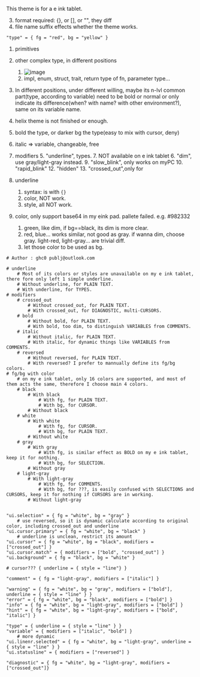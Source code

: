 This theme is for a e ink tablet.

3. format required: {}, or [], or "", they diff
4. file name suffix effects whether the theme works.

`"type" = { fg = "red", bg = "yellow" }`

1. primitives
2. other complex type, in different positions
    1. ![image](https://user-images.githubusercontent.com/130418928/231193939-dd662843-ebd7-4801-9c84-5123e376bfbc.png)
    2. impl, enum, struct, trait, return type of fn, parameter type...
3. In different positions, under different willing, maybe its n-lvl common part(type, according to variable) need to be bold or normal or only indicate its difference(when? with name? with other environment?), same on its variable name.

1. helix theme is not finished or enough.
2. bold the type, or darker bg the type(easy to mix with cursor, deny)
3. italic => variable, changeable, free
5. modifiers
    5. "underline", types.
    7. NOT available on e ink tablet
        6. "dim", use gray/light-gray instead.
        9. "slow_blink", only works on myPC
        10. "rapid_blink"
        12. "hidden"
    13. "crossed_out",only for
12. underline
    1. syntax: is with `{}`
    2. color, NOT work.
    3. style, all NOT work.
13. color, only support base64 in my eink pad. pallete failed. e.g. #982332
    1. green, like dim, if bg==black, its dim is more clear.
    2. red, blue... works similar, not good as gray. if wanna dim, choose gray. light-red, light-gray... are trivial diff.
    3. let those color to be used as bg.

```
# Author : ghc0 publj@outlook.com

# underline
    # Most of its colors or styles are unavailable on my e ink tablet, there fore only left 1 simple underline.
    # Without underline, for PLAIN TEXT.
    # With underline, for TYPES.
# modifiers
    # crossed_out
        # Without crossed_out, for PLAIN TEXT.
        # With crossed_out, for DIAGNOSTIC, multi-CURSORS.
    # bold
        # Without bold, for PLAIN TEXT.
        # With bold, too dim, to distinguish VARIABLES from COMMENTS.
    # italic
        # Without italic, for PLAIN TEXT.
        # With italic, for dynamic things like VARIABLES from COMMENTS.
    # reversed
        # Without reversed, for PLAIN TEXT.
        # With reversed? I prefer to mannually define its fg/bg colors.
# fg/bg with color
    # on my e ink tablet, only 16 colors are supported, and most of them acts the same, therefore I choose main 4 colors.
    # black
        # With black
            # With fg, for PLAIN TEXT.
            # With bg, for CURSOR.
        # Without black
    # white
        # With white
            # With fg, for CURSOR.
            # With bg, for PLAIN TEXT.
        # Without white
    # gray
        # With gray
            # With fg, is similar effect as BOLD on my e ink tablet, keep it for nothing.
            # With bg, for SELECTION.
        # Without gray
    # light-gray
        # With light-gray
            # With fg, for COMMENTS.
            # With bg, for ???, is easily confused with SELECTIONS and CURSORS, keep it for nothing if CURSORS are in working.
        # Without light-gray


"ui.selection" = { fg = "white", bg = "gray" }
    # use reversed, so it is dynamic calculate according to original color, including crossed_out and underline
"ui.cursor.primary" = { fg = "white", bg = "black" }
    # underline is unclean, restrict its amount
"ui.cursor" = { fg = "white", bg = "black", modifiers = ["crossed_out"] }
"ui.cursor.match" = { modifiers = ["bold", "crossed_out"] }
"ui.background" = { fg = "black", bg = "white" }

# cursor??? { underline = { style = "line"} } 

"comment" = { fg = "light-gray", modifiers = ["italic"] }

"warning" = { fg = "white", bg = "gray", modifiers = ["bold"], underline = { style = "line" } }
"error" = { fg = "white", bg = "black", modifiers = ["bold"] }
"info" = { fg = "white", bg = "light-gray", modifiers = ["bold"] }
"hint" = { fg = "white", bg = "light-gray", modifiers = ["bold", "italic"] }

"type" = { underline = { style = "line" } }
"variable" = { modifiers = ["italic", "bold"] }
    # more dynamic
"ui.linenr.selected" = { fg = "white", bg = "light-gray", underline = { style = "line" } }
"ui.statusline" = { modifiers = ["reversed"] }

"diagnostic" = { fg = "white", bg = "light-gray", modifiers = ["crossed_out"]}

```
